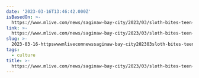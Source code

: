 ```yaml
---
date: '2023-03-16T13:46:42.000Z'
isBasedOn: >-
  https://www.mlive.com/news/saginaw-bay-city/2023/03/sloth-bites-teen-during-visit-to-michigan-pet-store-ruining-lifelong-dream.html
link: >-
  https://www.mlive.com/news/saginaw-bay-city/2023/03/sloth-bites-teen-during-visit-to-michigan-pet-store-ruining-lifelong-dream.html
slug: >-
  2023-03-16-httpswwwmlivecomnewssaginaw-bay-city202303sloth-bites-teen-during-visit-to-michigan-pet-store-ruining-lifelong-dreamhtml
tags:
  - culture
title: >-
  https://www.mlive.com/news/saginaw-bay-city/2023/03/sloth-bites-teen-during-visit-to-michigan-pet-store-ruining-lifelong-dream.html
---
```


